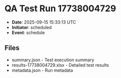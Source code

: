 # QA Test Run 17738004729

- **Date**: 2025-09-15 15:33:13 UTC
- **Initiator**: scheduled
- **Event**: schedule

## Files
- summary.json - Test execution summary
- results-17738004729.xlsx - Detailed test results
- metadata.json - Run metadata
